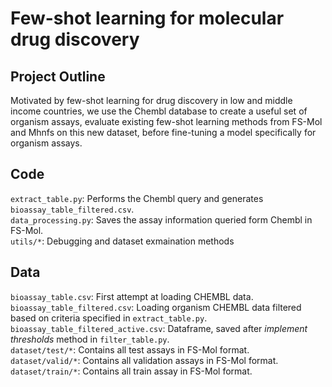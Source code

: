 # Few-shot learning for molecular drug discovery

## Project Outline
<p> Motivated by few-shot learning for drug discovery in low and middle income countries, we use the Chembl database to create a useful set of organism assays, evaluate existing few-shot learning methods from FS-Mol and Mhnfs on this new dataset, before fine-tuning a model specifically for organism assays.
</p>

## Code
`extract_table.py`: Performs the Chembl query and generates `bioassay_table_filtered.csv`.<br>
`data_processing.py`: Saves the assay information queried form Chembl in FS-Mol.<br>
`utils/*`: Debugging and dataset exmaination methods

## Data

`bioassay_table.csv`: First attempt at loading CHEMBL data.<br>
`bioassay_table_filtered.csv`: Loading organism CHEMBL data filtered based on criteria specified in `extract_table.py`.<br>
`bioassay_table_filtered_active.csv`: Dataframe, saved after *implement thresholds* method in `filter_table.py`.<br>
`dataset/test/*`: Contains all test assays in FS-Mol format. <br>
`dataset/valid/*`: Contains all validation assays in FS-Mol format. <br>
`dataset/train/*`: Contains all train assay in FS-Mol format. <br>
